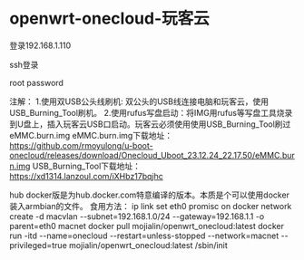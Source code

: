 # openwrt-onecloud-玩客云


登录192.168.1.110

ssh登录

root
password

注解：
1.使用双USB公头线刷机: 双公头的USB线连接电脑和玩客云，使用USB_Burning_Tool刷机。
2.使用rufus写盘启动：将IMG用rufus等写盘工具烧录到U盘上，插入玩客云USB口启动。玩客云必须使用使用USB_Burning_Tool刷过eMMC.burn.img
eMMC.burn.img下载地址： https://github.com/rmoyulong/u-boot-onecloud/releases/download/Onecloud_Uboot_23.12.24_22.17.50/eMMC.burn.img
USB_Burning_Tool下载地址： https://xd1314.lanzoul.com/iXHbz17bqjhc

hub docker版是为hub.docker.com特意编译的版本。本质是个可以使用docker装入armbian的文件。
食用方法：
ip link set eth0 promisc on
docker network create -d macvlan --subnet=192.168.1.0/24 --gateway=192.168.1.1 -o parent=eth0 macnet
docker pull mojialin/openwrt_onecloud:latest
docker run -itd --name=onecloud --restart=unless-stopped --network=macnet --privileged=true mojialin/openwrt_onecloud:latest /sbin/init
